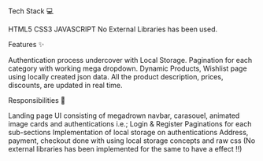Tech Stack 💻

HTML5
CSS3
JAVASCRIPT
No External Libraries has been used.

Features ✨

Authentication process undercover with Local Storage.
Pagination for each category with working mega dropdown.
Dynamic Products, Wishlist page using locally created json data.
All the product description, prices, discounts, are updated in real time.

Responsibilities 💪

Landing page UI consisting of megadrown navbar, carasouel, animated image cards and authentications i.e.; Login & Register
Paginations for each sub-sections
Implementation of local storage on authentications
Address, payment, checkout done with using local storage concepts and raw css (No external libraries has been implemented for the same to have a effect !!)
